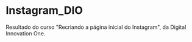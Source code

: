 # Instagram_DIO
Resultado do curso "Recriando a página inicial do Instagram", da Digital Innovation One.
